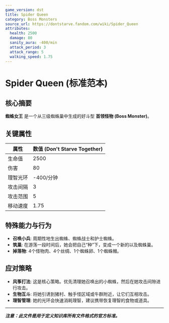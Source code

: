 ```yaml
---
game_version: dst
title: Spider Queen
category: Boss Monsters
source_url: https://dontstarve.fandom.com/wiki/Spider_Queen
attributes:
  health: 2500
  damage: 80
  sanity_aura: -400/min
  attack_period: 3
  attack_range: 5
  walking_speed: 1.75
---
```


# Spider Queen (标准范本)

## 核心摘要
**蜘蛛女王** 是一个从三级蜘蛛巢中生成的好斗型 **首领怪物 (Boss Monster)**。

## 关键属性
| 属性 | 数值 (Don't Starve Together) |
|---|---|
| 生命值 | 2500 |
| 伤害 | 80 |
| 理智光环 | -400/分钟 |
| 攻击间隔 | 3 |
| 攻击范围 | 5 |
| 移动速度 | 1.75 |

## 特殊能力与行为
- **召唤小兵**: 周期性地生出蜘蛛、蜘蛛战士和护士蜘蛛。
- **筑巢**: 在游荡一段时间后，她会把自己“种”下，变成一个新的以及蜘蛛巢。
- **掉落物**: 4个怪物肉、4个丝绸、1个蜘蛛卵、1个蜘蛛帽。

## 应对策略
- **风筝打法**: 这是核心策略。优先清理她召唤出的小蜘蛛，然后在她攻击间隙进行攻击。
- **生物互斗**: 将她引诱到猪村、触手怪区域或牛群附近，让它们互相攻击。
- **理智管理**: 她的光环会快速消耗理智，建议携带恢复理智的食物或道具。

---
***注意：此文件是用于定义知识库所有文件格式的官方标准。*** 